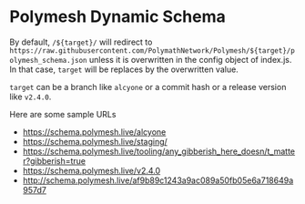 # Polymesh Dynamic Schema

By default, `/${target}/` will redirect to `https://raw.githubusercontent.com/PolymathNetwork/Polymesh/${target}/polymesh_schema.json` unless it is overwritten in the config object of index.js. In that case, `target` will be replaces by the overwritten value.

`target` can be a branch like `alcyone` or a commit hash or a release version like `v2.4.0`.

Here are some sample URLs

- <https://schema.polymesh.live/alcyone>
- <https://schema.polymesh.live/staging/>
- <https://schema.polymesh.live/tooling/any_gibberish_here_doesn/t_matter?gibberish=true>
- <https://schema.polymesh.live/v2.4.0>
- <http://schema.polymesh.live/af9b89c1243a9ac089a50fb05e6a718649a957d7>
